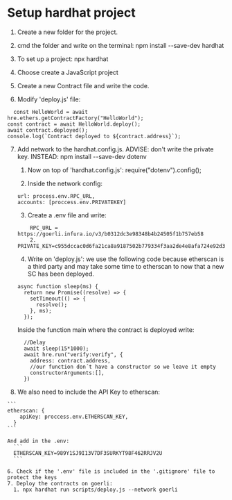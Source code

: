 # Setup hardhat project

1. Create a new folder for the project.

2. cmd the folder and write on the terminal: npm install --save-dev hardhat

3. To set up a project: npx hardhat

4. Choose create a JavaScript project

5. Create a new Contract file and write the code.

6. Modify 'deploy.js' file:
  
  ```
	const HelloWorld = await hre.ethers.getContractFactory("HelloWorld");
  const contract = await HelloWorld.deploy();
  await contract.deployed();
  console.log(`Contract deployed to ${contract.address}`);
  ```
  
7. Add network to the hardhat.config.js. ADVISE: don't write the private key. INSTEAD: npm install --save-dev dotenv

	1. Now on top of 'hardhat.config.js': require("dotenv").config();
  
	2. Inside the network config: 
  
    ```
    url: process.env.RPC_URL, 
    accounts: [proccess.env.PRIVATEKEY]
    ```
    
	3. Create a .env file and write:
  
    ```
		RPC_URL = https://goerli.infura.io/v3/b0312dc3e98348b4b24505f1b757eb58
		2. PRIVATE_KEY=c955dccac0d6fa21ca8a9187502b779334f3aa2de4e8afa724e92d3e044c0d6d
    ```
    
	4. Write on 'deploy.js': we use the following code because etherscan is a third party and may take some time to etherscan to now that a new SC has been deployed.
  
    ```
    async function sleep(ms) {
      return new Promise((resolve) => {
        setTimeout(() => {
          resolve();
        }, ms);
      });
    ```
    
    Inside the function main where the contract is deployed write: 
    
      ```
        //Delay  
        await sleep(15*1000); 
        await hre.run("verify:verify", { 
          address: contract.address, 
          //our function don´t have a constructor so we leave it empty 
          constructorArguments:[], 
        })
      ```

  5. We also need to include the API Key to etherscan:

    ```
    etherscan: {
        apiKey: proccess.env.ETHERSCAN_KEY,
      }
    ```

    And add in the .env:
      ```
      ETHERSCAN_KEY=989Y1SJ9I13V7DF3SURKYT98F462RRJV2U
      ```

    6. Check if the '.env' file is included in the '.gitignore' file to protect the keys
    7. Deploy the contracts on goerli:
      1. npx hardhat run scripts/deploy.js --network goerli

